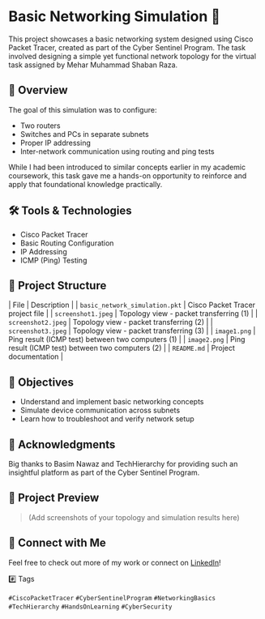 # Basic Networking Simulation 🚀
This project showcases a basic networking system designed using Cisco Packet Tracer, created as part of the Cyber Sentinel Program. The task involved designing a simple yet functional network topology for the virtual task assigned by Mehar Muhammad Shaban Raza.

## 📘 Overview

The goal of this simulation was to configure:
- Two routers
- Switches and PCs in separate subnets
- Proper IP addressing
- Inter-network communication using routing and ping tests

While I had been introduced to similar concepts earlier in my academic coursework, this task gave me a hands-on opportunity to reinforce and apply that foundational knowledge practically.

## 🛠 Tools & Technologies
- Cisco Packet Tracer
- Basic Routing Configuration
- IP Addressing
- ICMP (Ping) Testing

## 📂 Project Structure

| File | Description |
| `basic_network_simulation.pkt` | Cisco Packet Tracer project file |
| `screenshot1.jpeg` | Topology view - packet transferring (1) |
| `screenshot2.jpeg` | Topology view - packet transferring (2) |
| `screenshot3.jpeg` | Topology view - packet transferring (3) |
| `image1.png` | Ping result (ICMP test) between two computers (1) |
| `image2.png` | Ping result (ICMP test) between two computers (2) |
| `README.md` | Project documentation |

## 🎯 Objectives

- Understand and implement basic networking concepts
- Simulate device communication across subnets
- Learn how to troubleshoot and verify network setup


## 🙏 Acknowledgments

Big thanks to Basim Nawaz and TechHierarchy for providing such an insightful platform as part of the Cyber Sentinel Program.

## 📸 Project Preview

> (Add screenshots of your topology and simulation results here)


## 🔗 Connect with Me

Feel free to check out more of my work or connect on [LinkedIn](www.linkedin.com/in/sabeela-qureshi-b25484291)!


#️⃣ Tags

`#CiscoPacketTracer` `#CyberSentinelProgram` `#NetworkingBasics` `#TechHierarchy` `#HandsOnLearning` `#CyberSecurity`
